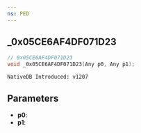 ```yaml
---
ns: PED
---
```

## _0x05CE6AF4DF071D23

```c
// 0x05CE6AF4DF071D23
void _0x05CE6AF4DF071D23(Any p0, Any p1);
```

```
NativeDB Introduced: v1207
```

## Parameters
* **p0**:
* **p1**:
